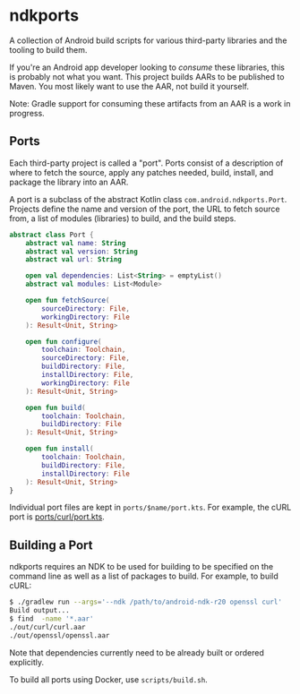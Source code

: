 # ndkports

A collection of Android build scripts for various third-party libraries and the
tooling to build them.

If you're an Android app developer looking to *consume* these libraries, this is
probably not what you want. This project builds AARs to be published to Maven.
You most likely want to use the AAR, not build it yourself.

Note: Gradle support for consuming these artifacts from an AAR is a work in
progress.

## Ports

Each third-party project is called a "port". Ports consist of a description of
where to fetch the source, apply any patches needed, build, install, and package
the library into an AAR.

A port is a subclass of the abstract Kotlin class `com.android.ndkports.Port`.
Projects define the name and version of the port, the URL to fetch source from,
a list of modules (libraries) to build, and the build steps.

```kotlin
abstract class Port {
    abstract val name: String
    abstract val version: String
    abstract val url: String

    open val dependencies: List<String> = emptyList()
    abstract val modules: List<Module>

    open fun fetchSource(
        sourceDirectory: File,
        workingDirectory: File
    ): Result<Unit, String>

    open fun configure(
        toolchain: Toolchain,
        sourceDirectory: File,
        buildDirectory: File,
        installDirectory: File,
        workingDirectory: File
    ): Result<Unit, String>

    open fun build(
        toolchain: Toolchain,
        buildDirectory: File
    ): Result<Unit, String>

    open fun install(
        toolchain: Toolchain,
        buildDirectory: File,
        installDirectory: File
    ): Result<Unit, String>
}
```

Individual port files are kept in `ports/$name/port.kts`. For example, the cURL
port is [ports/curl/port.kts](ports/curl/port.kts).

## Building a Port

ndkports requires an NDK to be used for building to be specified on the command
line as well as a list of packages to build. For example, to build cURL:

```bash
$ ./gradlew run --args='--ndk /path/to/android-ndk-r20 openssl curl'
Build output...
$ find  -name '*.aar'
./out/curl/curl.aar
./out/openssl/openssl.aar
```

Note that dependencies currently need to be already built or ordered explicitly.

To build all ports using Docker, use `scripts/build.sh`.
